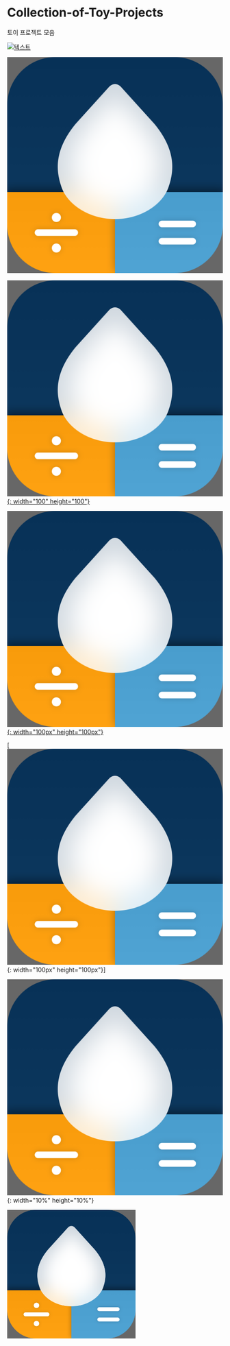 # Collection-of-Toy-Projects
토이 프로젝트 모음


[![텍스트](http://cfile24.uf.tistory.com/image/2444873B57E257821FA2AE)](https://apps.apple.com/app/id1574452904)


[![텍스트](./images/AppIcon.png)](https://apps.apple.com/app/id1574452904)



[![텍스트](./images/AppIcon.png){: width="100" height="100"}](https://apps.apple.com/app/id1574452904)


[![텍스트](./images/AppIcon.png){: width="100px" height="100px"}](https://apps.apple.com/app/id1574452904)

[![텍스트](./images/AppIcon.png){: width="100px" height="100px"}]

![텍스트](./images/AppIcon.png){: width="10%" height="10%"}

<!--<img src="./images/AppIcon.png" width="10%">-->
[<img src="./images/AppIcon.png" width="300">](https://apps.apple.com/app/id1574452904)

<!--[Stormotion-Mobile](https://github.com/Stormotion-Mobile/ExpandableCollectionViewCell)-->
<!--![Animation](./animation.gif)   <- 이렇게 하면 GIF가 보인다.-->

